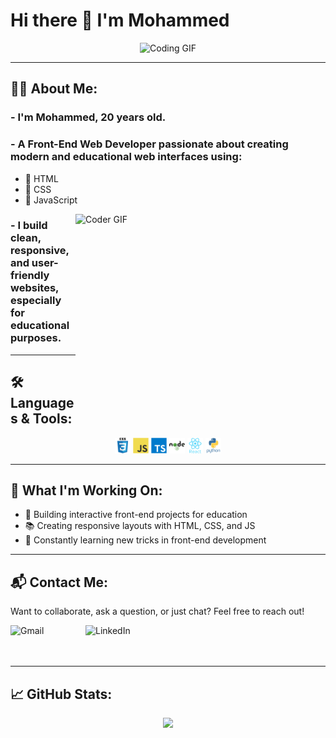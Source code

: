 # Hi there 👋 I'm Mohammed

<div align="center">
<img height="300" width="700" alt="Coding GIF" src="https://github.com/Xx-Ashutosh-xX/Xx-Ashutosh-xX/blob/master/assets/208593.gif">
</div>

---

## 👨‍💻 About Me:

### - I'm Mohammed, 20 years old.  
### - A Front-End Web Developer passionate about creating modern and educational web interfaces using:
- 🔸 HTML  
- 🔸 CSS  
- 🔸 JavaScript  

<img height="300" width="400" align="right" src="https://github.com/Xx-Ashutosh-xX/Xx-Ashutosh-xX/blob/master/assets/1936.gif" alt="Coder GIF">

### - I build clean, responsive, and user-friendly websites, especially for educational purposes.

---

## 🛠️ Languages & Tools:

<div align="center">


<img src="https://raw.githubusercontent.com/devicons/devicon/master/icons/css3/css3-original-wordmark.svg" alt="css3" width="25" height="25" />
<img src="https://raw.githubusercontent.com/devicons/devicon/master/icons/javascript/javascript-original.svg" alt="javascript" width="25" height="25" />
<img src="https://raw.githubusercontent.com/devicons/devicon/master/icons/typescript/typescript-original.svg" alt="typescript" width="25" height="25" />
<img src="https://raw.githubusercontent.com/devicons/devicon/master/icons/nodejs/nodejs-original-wordmark.svg" alt="nodejs" width="25" height="25" />
<img src="https://raw.githubusercontent.com/devicons/devicon/master/icons/react/react-original-wordmark.svg" alt="react" width="25" height="25" />
<img src="https://raw.githubusercontent.com/devicons/devicon/master/icons/python/python-original-wordmark.svg" alt="python" width="25" height="25" />

</div>

---

## 🚀 What I'm Working On:

- 🔧 Building interactive front-end projects for education  
- 📚 Creating responsive layouts with HTML, CSS, and JS  
- 🌱 Constantly learning new tricks in front-end development  

---

## 📬 Contact Me:

Want to collaborate, ask a question, or just chat? Feel free to reach out!

<a href="mohamedfawazcoding@gmail.com">
 <img align="left" alt="Gmail" width="120" src="https://github.com/Xx-Ashutosh-xX/Xx-Ashutosh-xX/blob/master/assets/icons/gmail.png" />
</a>

<a href="https://www.linkedin.com/in/mohamed-fawaz-543b7038a">
  <img align="left" alt="LinkedIn" width="130" src="https://github.com/Xx-Ashutosh-xX/Xx-Ashutosh-xX/blob/master/assets/icons/linkedin.png" />
</a>

<br><br><br>

---

## 📈 GitHub Stats:

<p align="center">
  <img src="https://github-readme-stats.vercel.app/api?username=your-github-username&show_icons=true&theme=radical" />
</p>
